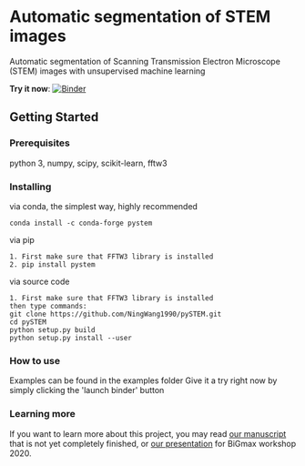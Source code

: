 # Automatic segmentation of STEM images

Automatic segmentation of Scanning Transmission Electron Microscope (STEM) images with unsupervised machine learning

**Try it now**:
 [![Binder](https://mybinder.org/badge_logo.svg)](https://mybinder.org/v2/gh/NingWang1990/pySTEM/master?filepath=examples)

## Getting Started

### Prerequisites
python 3, numpy, scipy, scikit-learn, fftw3 
### Installing
via conda, the simplest way, highly recommended
```
conda install -c conda-forge pystem
```
via pip
```
1. First make sure that FFTW3 library is installed 
2. pip install pystem
```
via source code
```
1. First make sure that FFTW3 library is installed 
then type commands:
git clone https://github.com/NingWang1990/pySTEM.git
cd pySTEM
python setup.py build
python setup.py install --user
```

### How to use
Examples can be found in the examples folder 
Give it a try right now by simply clicking the 'launch binder' button

### Learning more
If you want to learn more about this project, you may read [our manuscript](https://github.com/NingWang1990/pySTEM/blob/master/paper/paper_segmentation.pdf?raw=true) that is not yet completely finished, or [our presentation](https://github.com/NingWang1990/pySTEM/blob/master/slides/BiGmax2020.pdf?raw=true) for BiGmax workshop 2020.

